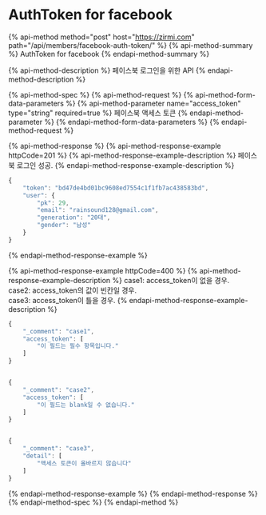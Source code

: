 # AuthToken for facebook

{% api-method method="post" host="https://zirmi.com" path="/api/members/facebook-auth-token/" %}
{% api-method-summary %}
AuthToken for facebook
{% endapi-method-summary %}

{% api-method-description %}
페이스북 로그인을 위한 API
{% endapi-method-description %}

{% api-method-spec %}
{% api-method-request %}
{% api-method-form-data-parameters %}
{% api-method-parameter name="access\_token" type="string" required=true %}
페이스북 액세스 토큰
{% endapi-method-parameter %}
{% endapi-method-form-data-parameters %}
{% endapi-method-request %}

{% api-method-response %}
{% api-method-response-example httpCode=201 %}
{% api-method-response-example-description %}
 페이스북 로그인 성공. 
{% endapi-method-response-example-description %}

```javascript
{
    "token": "bd47de4bd01bc9608ed7554c1f1fb7ac438583bd",
    "user": {
        "pk": 29,
        "email": "rainsound128@gmail.com",
        "generation": "20대",
        "gender": "남성"
    }
}
```
{% endapi-method-response-example %}

{% api-method-response-example httpCode=400 %}
{% api-method-response-example-description %}
case1: access\_token이 없을 경우.   
case2: access\_token의 값이 빈칸일 경우.   
case3: access\_token이 틀을 경우. 
{% endapi-method-response-example-description %}

```javascript
{
    "_comment": "case1",
    "access_token": [
        "이 필드는 필수 항목입니다."
    ] 
}


{
    "_comment": "case2",
    "access_token": [
        "이 필드는 blank일 수 없습니다."
    ]
}


{
    "_comment": "case3",
    "detail": [
        "액세스 토큰이 올바르지 않습니다"
    ]
}
```
{% endapi-method-response-example %}
{% endapi-method-response %}
{% endapi-method-spec %}
{% endapi-method %}

